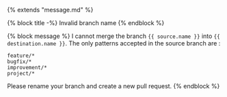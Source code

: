 {% extends "message.md" %}

{% block title -%}
Invalid branch name
{% endblock %}

{% block message %}
I cannot merge the branch `{{ source.name }}` into
`{{ destination.name }}`.
The only patterns accepted in the source branch are :
```
feature/*
bugfix/*
improvement/*
project/*
```
Please rename your branch and create a new pull request.
{% endblock %}

